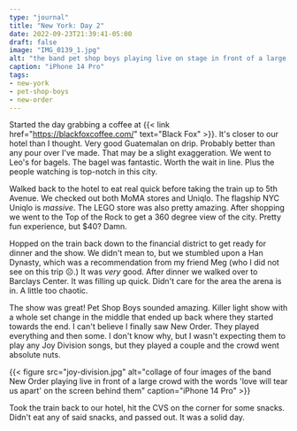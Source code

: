 ```yaml
---
type: "journal"
title: "New York: Day 2"
date: 2022-09-23T21:39:41-05:00
draft: false
image: "IMG_0139_1.jpg"
alt: "the band pet shop boys playing live on stage in front of a large crowd of people"
caption: "iPhone 14 Pro"
tags:
- new-york
- pet-shop-boys
- new-order
---
```


Started the day grabbing a coffee at {{< link href="https://blackfoxcoffee.com/" text="Black Fox" >}}. It's closer to our hotel than I thought. Very good Guatemalan on drip. Probably better than any pour over I've made. That may be a slight exaggeration. We went to Leo's for bagels. The bagel was fantastic. Worth the wait in line. Plus the people watching is top-notch in this city. 

Walked back to the hotel to eat real quick before taking the train up to 5th Avenue. We checked out both MoMA stores and Uniqlo. The flagship NYC Uniqlo is _massive_. The LEGO store was also pretty amazing. After shopping we went to the Top of the Rock to get a 360 degree view of the city. Pretty fun experience, but $40? Damn.

Hopped on the train back down to the financial district to get ready for dinner and the show. We didn't mean to, but we stumbled upon a Han Dynasty, which was a recommendation from my friend Meg (who I did not see on this trip ☹️.) It was _very_ good. After dinner we walked over to Barclays Center. It was filling up quick. Didn't care for the area the arena is in. A little too chaotic.

The show was great! Pet Shop Boys sounded amazing. Killer light show with a whole set change in the middle that ended up back where they started towards the end. I can't believe I finally saw New Order. They played everything and then some. I don't know why, but I wasn't expecting them to play any Joy Division songs, but they played a couple and the crowd went absolute nuts.

{{< figure src="joy-division.jpg" alt="collage of four images of the band New Order playing live in front of a large crowd with the words 'love will tear us apart' on the screen behind them" caption="iPhone 14 Pro" >}}

Took the train back to our hotel, hit the CVS on the corner for some snacks. Didn't eat any of said snacks, and passed out. It was a solid day.
